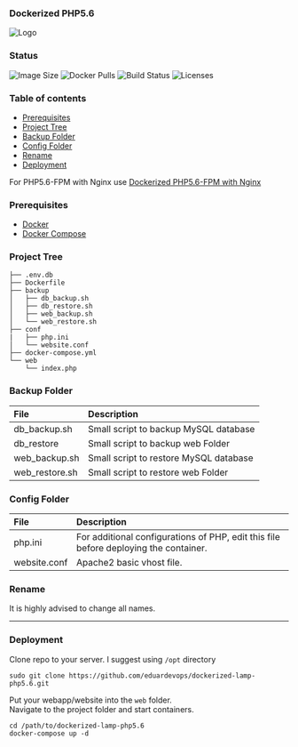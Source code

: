 ### Dockerized PHP5.6

![Logo](./assets/logo.png)          

### Status
<img alt="Image Size" src="https://img.shields.io/docker/image-size/eduardevops/lamp-php5.6" style="max-width:100%;"> <img alt="Docker Pulls" src="https://img.shields.io/docker/pulls/eduardevops/lamp-php5.6" style="max-width:100%;"> <img alt="Build Status" src="https://img.shields.io/docker/cloud/build/eduardevops/lamp-php5.6" style="max-width:100%;"> <img alt="Licenses" src="https://img.shields.io/badge/License-GPLv3-blue.svg" style="max-width:100%;">

### Table of contents
* [Prerequisites](#Prerequisites)
* [Project Tree](#Project-Tree)
* [Backup Folder](#Backup-Folder)
* [Config Folder](#Config-Folder)
* [Rename](#Rename)
* [Deployment](#Deployment)

For PHP5.6-FPM with Nginx use [Dockerized PHP5.6-FPM with Nginx](https://github.com/eduardsaryan/dockerized-lemp-php5.6-fpm)

### Prerequisites
*	[Docker](https://www.docker.com/)
*	[Docker Compose](https://docs.docker.com/compose/install/)

### Project Tree
```less
├── .env.db
├── Dockerfile
├── backup
│   ├── db_backup.sh
│   ├── db_restore.sh
│   ├── web_backup.sh
│   └── web_restore.sh
├── conf
|   ├── php.ini
│   └── website.conf
├── docker-compose.yml
└── web
    └── index.php
```

### Backup Folder
| File                        | Description                              |
| :-------------------------- |:---------------------------------------- |
| db_backup.sh                | Small script to backup MySQL database    |      
| db_restore                  | Small script to backup web Folder        |
| web_backup.sh               | Small script to restore MySQL database   |
| web_restore.sh              | Small script to restore web Folder       |

### Config Folder
| File                        | Description                              |
| :-------------------------- |:------------------------------------------------------------------------------------ |
| php.ini                     | For additional configurations of PHP, еdit this file before deploying the container. |  
| website.conf                | Apache2 basic vhost file.  

### Rename
It is highly advised to change all names.

-----

### Deployment
Clone repo to your server. I suggest using ```/opt``` directory
```less
sudo git clone https://github.com/eduardevops/dockerized-lamp-php5.6.git
```

Put your webapp/website into the ```web``` folder. <br>
Navigate to the project folder and start containers.

```less
cd /path/to/dockerized-lamp-php5.6
docker-compose up -d
```
